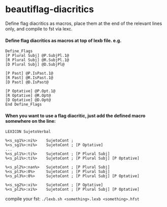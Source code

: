 # beautiflag-diacritics

Define flag diacritics as macros, place them at the end of the relevant lines only, and compile to fst via lexc.

#### Define flag diacritics as macros at top of lexb file. e.g.
```
Define_Flags
[P Plural Subj] @P.SubjPl.1@
[R Plural Subj] @R.SubjPl.1@
[D Plural Subj] @D.SubjPl@

[P Past] @P.IsPast.1@
[R Past] @R.IsPast.1@
[D Past] @D.IsPast@

[P Optative] @P.Opt.1@
[R Optative] @R.Opt@
[D Optative] @D.Opt@
End Define_Flags

```

#### When you want to use a flag diacritic, just add the defined macro somewhere on the line:

```
LEXICON SujetoVerbal

%<s_sg1%>:ni%>    SujetoCont ;
%<s_sg1%>:ni%>    SujetoCont ; [P Optative]
...
%<s_pl1%>:ti%>    SujetoCont ; [P Plural Subj]
%<s_pl1%>:ti%>    SujetoCont ; [P Plural Subj] [P Optative]

%<s_pl2%>:nan%>   SujetoCont ; [P Plural Subj]
%<s_pl3%>:0%>     SujetoCont ; [P Plural Subj]
%<s_pl3%>:0%>     SujetoCont ; [P Plural Subj] [P Optative]

%<s_sg2%>:xi%>    SujetoCont ; [P Optative]
%<s_pl2%>:xi%>    SujetoCont ; [P Plural Subj] [P Optative]

```

compile your fst:
`./lexb.sh <something>.lexb <something>.hfst`
